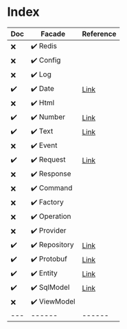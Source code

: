 # Index

| Doc | Facade   | Reference |
| --- | ------      | ------ |
| ❌ | ✔️ Redis |  |
| ❌ | ✔️ Config |  |
| ❌ | ✔️ Log |  |
| ✔️ | ✔️ Date | [Link](https://github.com/idaman-id/arjuna/blob/master/.docs/date.md) |
| ❌ | ✔️ Html |  |
| ✔️ | ✔️ Number | [Link](https://github.com/idaman-id/arjuna/blob/master/.docs/number.md) |
| ✔️ | ✔️ Text | [Link](https://github.com/idaman-id/arjuna/blob/master/.docs/text.md) |
| ❌ | ✔️ Event |  |
| ✔️ | ✔️ Request | [Link](https://github.com/idaman-id/arjuna/blob/master/.docs/request.md) |
| ❌ | ✔️ Response |  |
| ❌ | ✔️ Command |  |
| ❌ | ✔️ Factory |  |
| ❌ | ✔️ Operation |  |
| ❌ | ✔️ Provider |  |
| ✔️ | ✔️ Repository | [Link](https://github.com/idaman-id/arjuna/blob/master/.docs/repository.md) |
| ✔️ | ✔️ Protobuf | [Link](https://github.com/idaman-id/arjuna/blob/master/.docs/protobuf.md) |
| ✔️ | ✔️ Entity | [Link](https://github.com/idaman-id/arjuna/blob/master/.docs/entity.md) |
| ✔️ | ✔️ SqlModel | [Link](https://github.com/idaman-id/arjuna/blob/master/.docs/sql-model.md) |
| ❌ | ✔️ ViewModel |  |
| --- | ------      | ------ |
